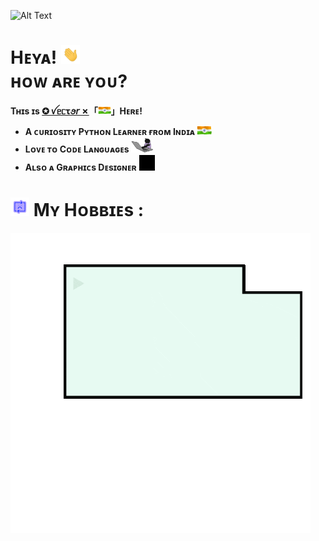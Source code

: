 ![Alt Text](https://github.com/vectorx-dev/vectorx-dev/blob/main/resources/VectorX-Dev.gif)

# **Hᴇʏᴀ!** <img height="30" src="https://github.com/vectorx-dev/vectorx-dev/blob/main/resources/Waving-Hand.gif"><br>**ʜᴏᴡ ᴀʀᴇ ʏᴏᴜ?**
**Tʜɪs ɪs [**✪ ꪜᥱᥴꚍꪮ𝘳 ✗**](https://t.me/Vector_Op)「<img height="13" src="https://github.com/vectorx-dev/vectorx-dev/blob/main/resources/Indian-Flag.gif">」Hᴇʀᴇ!**


- **A ᴄᴜʀɪᴏsɪᴛʏ Pʏᴛʜᴏɴ Lᴇᴀʀɴᴇʀ ғʀᴏᴍ Iɴᴅɪᴀ <img height="15" src="https://github.com/vectorx-dev/vectorx-dev/blob/main/resources/Indian-Flag.gif">**<br>
- **Lᴏᴠᴇ ᴛᴏ Cᴏᴅᴇ Lᴀɴɢᴜᴀɢᴇs** <img width="35" src="https://github.com/vectorx-dev/vectorx-dev/blob/main/resources/Coder.gif">
- **Aʟsᴏ ᴀ Gʀᴀᴘʜɪᴄs Dᴇsɪɢɴᴇʀ** <img height="25" src="https://github.com/vectorx-dev/vectorx-dev/blob/main/resources/Adobe-Apps.gif">

# <img height="30" src="https://github.com/vectorx-dev/vectorx-dev/blob/main/resources/Loading.gif"> Mʏ Hᴏʙʙɪᴇs : 
<img src="https://github.com/vectorx-dev/vectorx-dev/blob/main/resources/Coding.gif">
